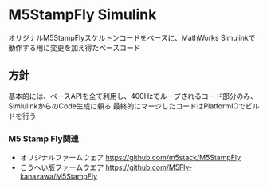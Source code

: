 # M5StampFly Simulink

オリジナルM5StampFlyスケルトンコードをベースに、MathWorks Simulinkで動作する用に変更を加え得たベースコード

## 方針
基本的には、ベースAPIを全て利用し、400Hzでループされるコード部分のみ、SimlulinkからのCode生成に頼る
最終的にマージしたコードはPlatformIOでビルドを行う

### M5 Stamp Fly関連

- オリジナルファームウェア https://github.com/m5stack/M5StampFly
- こうへい版ファームウエア https://github.com/M5Fly-kanazawa/M5StampFly
